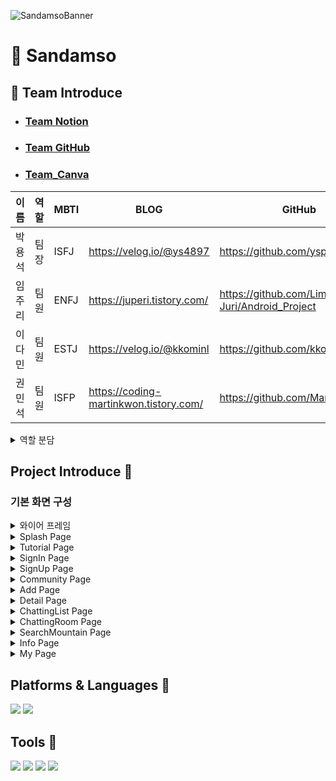 ![SandamsoBanner](https://github.com/palzo/sandamso/assets/88123219/c12dfc91-8500-4330-87f3-8631286077f2)
 
# 🌄 Sandamso

## 🌈 Team Introduce
- ### [Team Notion](https://www.notion.so/d95019267b314a0ba78ccf3eab1ee834)

- ### [Team GitHub](https://github.com/palzo/sandamso)

- ### [Team_Canva](https://www.canva.com/design/DAF0YbUEP_4/qEz6fLQLpQTGXv8DYCQuFQ/view?utm_content=DAF0YbUEP_4&utm_campaign=designshare&utm_medium=link&utm_source=editor)

| 이름   | 역할 | MBTI        | BLOG                                               | GitHub                                                   | 
| ------ | ---- | ----------  | -------------------------------------------------- | -------------------------------------------------------- |
| 박용석 | 팀장 | ISFJ         | https://velog.io/@ys4897                           |      https://github.com/yspark2                          |
| 임주리 | 팀원 | ENFJ         | https://juperi.tistory.com/             |  https://github.com/Lim-Juri/Android_Project                         |
| 이다민 | 팀원 | ESTJ         | https://velog.io/@kkominl                            |    https://github.com/kkomin                            |
| 권민석 | 팀원 | ISFP         | https://coding-martinkwon.tistory.com/                     |  https://github.com/MartinKwon94                          |

<details>
<summary>역할 분담</summary>
  
![role1](https://github.com/palzo/sandamso/assets/88123219/2596efd7-a293-454b-b229-409dd3a5f0b8)
![role2](https://github.com/palzo/sandamso/assets/88123219/15310ca0-bd52-4732-a9cc-ba41b160d2ab)

</details>

##  Project Introduce 🎩
### 기본 화면 구성

<details>
<summary>와이어 프레임</summary>
  
![wireframe1](https://github.com/palzo/sandamso/assets/88123219/f1876416-e100-43cb-adaa-91eccb2cdfbb)
![wireFrame2](https://github.com/palzo/sandamso/assets/88123219/07c4f189-1bc7-47f5-ae85-f540c8699352)

회의를 통하여 구체적인 설계에 들어가기 전에 `대략적인 틀`을 구성하였습니다.
중간에 한 번씩 디자이너 튜터님의 피드백을 받아가며 완성을 하게 되었습니다.

</details>

<details>
<summary>Splash Page</summary>

![SplashPage](https://github.com/palzo/sandamso/assets/88123219/bf4a8413-8f0e-438c-ac38-600393fa2cc5)

앱이 실행될 때 시작화면으로 앱 설치 후 최초 실행시에는 `Tutorial Page`를 제공하며, 이후로 
`SignIn Page`를 제공합니다.

</details>
    
<details>
<summary>Tutorial Page</summary>

![TutorialPage](https://github.com/palzo/sandamso/assets/88123219/06b9b03c-1e87-424f-98f9-eb1fd479693c)

Tutorial Page는 사용자에게 `앱의 사용방법을 간단하게 소개`하는 화면입니다.

</details>

<details>
<summary>SignIn Page</summary>

![SignInPage](https://github.com/palzo/sandamso/assets/88123219/668e0603-7547-4e02-ba43-9e2ed629672a)

로그인 페이지는 `로그인 기능`, `회원가입 기능`, `비밀번호 변경 기능`, `자동 로그인 기능`, `이메일 저장 기능`을 제공합니다.

로그인 기능은 회원가입을 해야만 이용할 수 있으며, 회원가입 후 사용자의 이메일 인증을 통해 firebase의 authentication에 등록이 되어야 사용가능합니다. 

비밀번호 변경 기능은 자신의 이메일을 입력 후 이메일에 전송된 메일에서 변경할 수 있습니다.

자동 로그인 기능은 자동 로그인을 체크 후 로그인을 하면 다음부터 로그인 화면 없이 이용이 가능합니다.

이메일 저장 기능은 이메일 저장을 체크 후 로그인을 하면 다음부터 이메일이 저장이 되어있어 비밀번호만 입력해서 로그인이 가능합니다.

</details>

<details>
<summary>SignUp Page</summary>

![SignUpPage](https://github.com/palzo/sandamso/assets/88123219/36107bae-98ec-4f73-a5a4-b0e76c027f4e)

SignUpPage는 회원가입을 할 수 있는 페이지입니다. 

모든 EditText에는 TextWhatchar를 사용하여 해당 입력란에 알맞은 `유효성 검사`를 실시합니다.

닉네임이 활용이 되는 부분이 많기 때문에 `중복확인`을 할 수 있는 버튼으로 확인하여 가입이 가능하게 만들었습니다.

</details>

<details>
    
<summary>Community Page</summary>

![CommunityPage](https://github.com/palzo/sandamso/assets/88123219/dbee5362-be6b-4cd0-bd37-6d742057c266)

Community Page는 모든 사용자들의 게시물을 확인할 수 있는 화면입니다.

FloatingActionButton으로 `게시물을 등록을 할 수 있는 기능`이 있는 Add Page로 이동할 수 있으며, 

좌측상단에 위치한 토글버튼은 `마감일이 지난 글을 리스트에서 지워주는 기능`을 하며,

우측 상단의 스피너를 통해서 `최신순, 인기순, 마감일순, 내글순`으로 리스트를 정렬하여 게시물을 확인할 수 있는 기능이 있습니다.

</details>

<details>
<summary>Add Page</summary>

![AddPage](https://github.com/palzo/sandamso/assets/88123219/5dea2a32-1b5e-4239-8ec9-75b5e94651ad)

Add Page는 `게시물을 등록할 수 있는 기능`을 하는 페이지입니다.

제목을 입력하고, 등산할 산을 입력하면 존재하는 산일 경우에 변경 버튼으로 바뀌고 적용이 됩니다.

게시할 이미지를 올리고, 등산할 날짜를 popup창을 통해 클릭해준 후, 내용까지 입력을 해주면 게시가 가능하게 됩니다.

Detail Page에서 `게시물을 수정할 경우`나 Info Page에서 `모임 만들기 버튼`을 통해서도 Add Page로 들어올 수 있습니다.

</details>

<details>
<summary>Detail Page</summary>

![DetailPage1](https://github.com/palzo/sandamso/assets/88123219/d6c011d4-81de-43dc-a578-22ad65ce41b7)
![DetailPage2](https://github.com/palzo/sandamso/assets/88123219/b578ee3d-a647-4fab-bfee-eaf2f03fa935)
![DetailPage3](https://github.com/palzo/sandamso/assets/88123219/a423da03-26ec-4dc7-8c2e-f267f6f63d3c)

Detail Page는 Community Page에서 게시물을 클릭하면 이동할 수 있는 페이지입니다.

게시물을 올린사람이라면 `수정하기 기능`으로 게시물을 수정할 수 있으며,  `삭제하기 기능`으로 게시물을 삭제할 수 있습니다.

게시물을 올리지않은 사람이라면 `참여하기 기능`을 통해서 채팅방에 입장할 수 있는 기능을 구현하였습니다.


</details>

<details>
<summary>ChattingList Page</summary>

![ChattingListPage](https://github.com/palzo/sandamso/assets/88123219/48b10ee7-f0e9-4366-bae4-5934bd919535)

ChattingList Page는 `자신이 참여하고 있는 채팅방`을 보여주는 리스트 기능을 제공하는 화면입니다.

`읽지않은 메세지가 있을 경우` 해당하는 채팅방에 빨간색 동그라미가 표시되며 `마지막 메세지`를 채팅방 리스트에서 확인도 할 수 있습니다.

해당하는 방의 `등산 d-day가 표시`되며, 채팅방에 참여한 인원의 숫자를 제공합니다.

채팅방을 롱 클릭시 `채팅방을 나갈수 있는 기능`을 제공합니다.

채팅방을 누르면 해당하는 ChattingRoom Page로 이동이 가능합니다.


</details>

<details>
<summary>ChattingRoom Page</summary>

![ChattingRoomPage](https://github.com/palzo/sandamso/assets/88123219/835a3ab4-fdff-4622-b087-3de82e82360c)

ChattingRoom Page는 `참여한 인원들과 소통을 할 수 있는 채팅 기능`을 구현하였습니다.

`메세지를 보낼 때 채팅을 보낸 시간과 닉네임이 함께 채팅방에 전송`이 되도록 구현하였습니다. 

`ViewType`을 채팅방에 적용하여 본인이 작성한 글은 우측, 다른 사람이 보낸 글은 좌측에 보이도록 만들었습니다.

우측 상단에 아이콘을 클릭하면 `채팅방에 참여한 인원수와 닉네임`을 확인할 수 있는 기능을 추가했습니다.


</details>

<details>
<summary>SearchMountain Page</summary>

![SearchMountainPage](https://github.com/palzo/sandamso/assets/88123219/91ac237b-738a-4066-ab62-84122a508ee7)

SearchMountain Page는 `산에 관련된 다양한 정보를 제공하는 기능`을 제공합니다.

산 이름으로 검색을 누르면 `직접 원하는 산을 입력`하여 검색 후 Info Page로 넘어가서 산에 대한 자세한 정보를 확인해 볼 수 있습니다.

지역명으로 검색 버튼을 누르면 2개의 스피너를 통해 왼쪽스피너로 지역을 고르면 `그 지역에 해당하는 산을 API`를 통해 불러오게 됩니다.

오른쪽의 스피너는 왼쪽에서 고른 지역을 `더욱 자세한 지역`을 고를 수 있도록 만들었으며, 마찬가지로 그 지역에 해당하는 산 리스트를 화면에 보여줍니다.

</details>

<details>
<summary>Info Page</summary>

![InfoPage](https://github.com/palzo/sandamso/assets/88123219/6528dfae-f4fe-495a-a280-3717ca66e5da)

Info Page는 SearchMountain Page에서 선택한 `산의 위치, 산의 높이, 산 소개하는 글`등을 상세하게 보여주는 화면입니다.

등산하고자 하는 산을 보고나서 바로 게시글을 사용할 사람을 위해 `모임만들기 버튼을 통해서 바로 게시글 입력란으로 이동`이 가능하도록 구현하였습니다.

산의 위치를 모르시는 사용자들을 위해서 `naverMap을 통해 대략적인 산의 위치를 마커`로 표시해주는 기능을 추가했습니다.

등산 어플이기 때문에 등산 당일에 해당하는 산의 `지역 날씨 정보도 API`를 통해서 추가 구현했습니다. 

</details>

<details>
<summary>My Page</summary>

![MyPage](https://github.com/palzo/sandamso/assets/88123219/af076384-c693-4860-91a7-718de8dddf1d)

My Page에서는 `닉네임을 변경할 수 있는 기능, 비밀번호 변경 기능, 사용설명서 보러가기, 로그아웃 기능, 회원탈퇴 기능`이 있습니다.

사용설명서 보러가기는 최초 앱 실행시에만 볼 수 있던 Tutorial Page를 다시 볼 수 있도록 해주는 기능입니다.

회원탈퇴를 하는 경우에는 탈퇴하는 회원이 작성한 게시글이 모두 삭제되며, 참여했던 채팅방에서도 나가지도록 구현하였습니다.



</details>


## Platforms & Languages 📒
<img src="https://img.shields.io/badge/android-3DDC84?style=flat-square&logo=android&logoColor=white"/>  <img src="https://img.shields.io/badge/kotlin-7F52FF?style=flat-square&logo=kotlin&logoColor=white"/>

## Tools 📘
<img src="https://img.shields.io/badge/figma-F24E1E?style=flat-square&logo=figma&logoColor=white"/>  <img src="https://img.shields.io/badge/git-F05032?style=flat-square&logo=git&logoColor=white"/>  <img src="https://img.shields.io/badge/github-181717?style=flat-square&logo=github&logoColor=white"/>  <img src="https://img.shields.io/badge/notion-000000?style=flat-square&logo=notion&logoColor=white"/>
